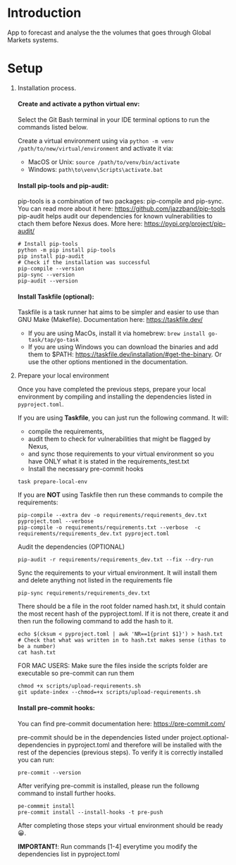 # Introduction 
App to forecast and analyse the 
the volumes that goes through Global
Markets systems.

# Setup
1.	Installation process.
    #### Create and activate a python virtual env:

    Select the Git Bash terminal in your IDE terminal options to run the commands listed below.
    
    Create a virtual environment using via ```python -m venv /path/to/new/virtual/environment```
    and activate it via:
    - MacOS or Unix: ```source /path/to/venv/bin/activate```
    - Windows: ```path\to\venv\Scripts\activate.bat```


    #### Install pip-tools and pip-audit:
    pip-tools is a combination of two packages: pip-compile and pip-sync. You can read more about it here: https://github.com/jazzband/pip-tools
    pip-audit helps audit our dependencies for known vulnerabilities to ctach them before Nexus does. More here: https://pypi.org/project/pip-audit/

    ``` 
    # Install pip-tools
    python -m pip install pip-tools
    pip install pip-audit
    # Check if the installation was successful
    pip-compile --version
    pip-sync --version
    pip-audit --version
    ```
    #### Install Taskfile (optional):
    Taskfile is a task runner hat aims to be simpler and easier to use than GNU Make (Makefile). Documentation here: https://taskfile.dev/
    
    - If you are using MacOs, install it via homebrew: ```brew install go-task/tap/go-task```
    - If you are using Windows you can download the binaries and add them to $PATH: https://taskfile.dev/installation/#get-the-binary. Or use the other options mentioned in the documentation.

2.	Prepare your local environment
    
    Once you have completed the previous steps, prepare your local environment by compiling and installing the dependencies listed in ```pyproject.toml```.
    
    If you are using **Taskfile**, you can just run the following command. It will:
    - compile the requirements, 
    - audit them to check for vulnerabilities that might be flagged by Nexus, 
    - and sync those requirements to your virtual environment so you have ONLY what it is stated in the requirements_test.txt 
    - Install the necessary pre-commit hooks
    ```
    task prepare-local-env
    ```

    If you are **NOT** using Taskfile then run these commands to compile the requirements:
    ```
    pip-compile --extra dev -o requirements/requirements_dev.txt pyproject.toml --verbose
    pip-compile -o requirements/requirements.txt --verbose  -c requirements/requirements_dev.txt pyproject.toml
    ```

    Audit the dependencies (OPTIONAL)
    ```
    pip-audit -r requirements/requirements_dev.txt --fix --dry-run 
    ```

    Sync the requirements to your virtual environment. It will install them and delete anything not listed in the requirements file
    ```
    pip-sync requirements/requirements_dev.txt
    ```

    There should be a file in the root folder named hash.txt, it shuld contain the most recent hash of the pyproject.toml. If it is not there, create it and then run the following command to add the hash to it.
    ```
    echo $(cksum < pyproject.toml | awk 'NR==1{print $1}') > hash.txt
    # Check that what was written in to hash.txt makes sense (ithas to be a number)
    cat hash.txt
    ```

    FOR MAC USERS: Make sure the files inside the scripts folder are executable so pre-commit can run them
    ```
    chmod +x scripts/upload-requirements.sh
    git update-index --chmod=+x scripts/upload-requirements.sh
    ```
    #### Install pre-commit hooks: 
    You can find pre-commit documentation here: https://pre-commit.com/

    pre-commit should be in the dependencies listed under project.optional-dependencies in pyproject.toml and therefore will be installed with the rest of the depencies (previous steps).
    To verify it is correctly installed you can run:
    ```
    pre-commit --version
    ```
    After verifying pre-commit is installed, please run the followng command to install further hooks.
    ```
    pe-commmit install
    pre-commit install --install-hooks -t pre-push
    ```

    After completing those steps your virtual environment should be ready 😀. 

    **IMPORTANT!**: Run commands [1-4] everytime you modify the dependencies list in pyproject.toml

